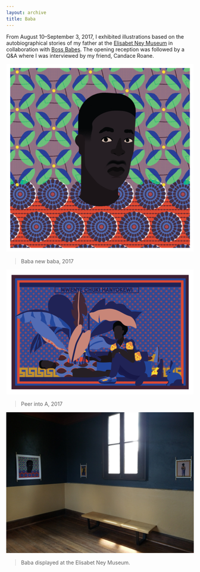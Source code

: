 ```yaml
---
layout: archive
title: Baba
---
```


From August 10–September 3, 2017, I exhibited illustrations based on the autobiographical stories of my father at the [Elisabet Ney Museum](http://www.austintexas.gov/Elisabetney) in collaboration with [Boss Babes](https://www.bossbabes.org/). The opening reception was followed by a Q&A where I was interviewed by my friend, Candace Roane.



![](/assets/img/archive/baba/baba1.png)
> Baba new baba, 2017

![](/assets/img/archive/baba/baba3.png)
> Peer into A, 2017

![](/assets/img/archive/baba/baba2.jpg)
> Baba displayed at the Elisabet Ney Museum.
